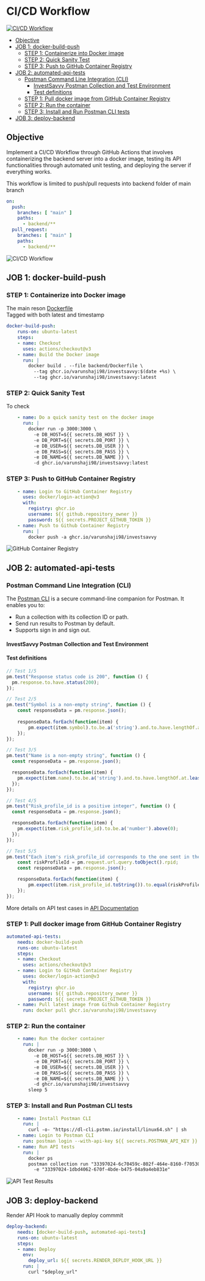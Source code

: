 # CI/CD Workflow
[![CI/CD Workflow](https://github.com/varunshaji98/investsavvy/actions/workflows/CI-CD-pipeline.yml/badge.svg?branch=main)](https://github.com/varunshaji98/investsavvy/actions/workflows/CI-CD-pipeline.yml)

- [Objective](#objective)
- [JOB 1: docker-build-push](#job-1-docker-build-push)
  - [STEP 1: Containerize into Docker image](#step-1-containerize-into-docker-image)
  - [STEP 2: Quick Sanity Test](#step-2-quick-sanity-test)
  - [STEP 3: Push to GitHub Container Registry](#step-3-push-to-github-container-registry)
- [JOB 2: automated-api-tests](#job-2-automated-api-tests)
  - [Postman Command Line Integration (CLI)](#postman-command-line-integration-cli)
    - [InvestSavvy Postman Collection and Test Environment](#investsavvy-postman-collection-and-test-environment)
    - [Test definitions](#test-definitions)
  - [STEP 1: Pull docker image from GitHub Container Registry](#step-1-pull-docker-image-from-github-container-registry)
  - [STEP 2: Run the container](#step-2-run-the-container)
  - [STEP 3: Install and Run Postman CLI tests](#step-3-install-and-run-postman-cli-tests)
- [JOB 3: deploy-backend](#job-3-deploy-backend)


## Objective

Implement a CI/CD Workflow through GitHub Actions that involves containerizing the backend server into a docker image, testing its API functionalities through automated unit testing, and deploying the server if everything works. 

This workflow is limited to push/pull requests into backend folder of main branch
```yml
on:
  push:
    branches: [ "main" ]
    paths:
      - backend/**
  pull_request:
    branches: [ "main" ]
    paths:
      - backend/**
```
![CI/CD Workflow](images/ci-cd-workflow.png)

## JOB 1: docker-build-push

### STEP 1: Containerize into Docker image

The main reson 
[Dockerfile](../backend/Dockerfile)  
Tagged with both latest and timestamp


```yml
docker-build-push:
    runs-on: ubuntu-latest
    steps:
    - name: Checkout 
      uses: actions/checkout@v3
    - name: Build the Docker image
      run: |
        docker build . --file backend/Dockerfile \
          --tag ghcr.io/varunshaji98/investsavvy:$(date +%s) \
          --tag ghcr.io/varunshaji98/investsavvy:latest
```

### STEP 2: Quick Sanity Test
To check

```yml
    - name: Do a quick sanity test on the docker image
      run: |
        docker run -p 3000:3000 \
          -e DB_HOST=${{ secrets.DB_HOST }} \
          -e DB_PORT=${{ secrets.DB_PORT }} \
          -e DB_USER=${{ secrets.DB_USER }} \
          -e DB_PASS=${{ secrets.DB_PASS }} \
          -e DB_NAME=${{ secrets.DB_NAME }} \
          -d ghcr.io/varunshaji98/investsavvy:latest
```

### STEP 3: Push to GitHub Container Registry

```yml
    - name: Login to GitHub Container Registry
      uses: docker/login-action@v3
      with:
        registry: ghcr.io
        username: ${{ github.repository_owner }}
        password: ${{ secrets.PROJECT_GITHUB_TOKEN }}
    - name: Push to Github Container Registry
      run: |
        docker push -a ghcr.io/varunshaji98/investsavvy
```
![GitHub Container Registry](images/investsavvy-ghcr.png)

## JOB 2: automated-api-tests

### Postman Command Line Integration (CLI) 

The [Postman CLI](https://learning.postman.com/docs/postman-cli/postman-cli-overview/) is a secure command-line companion for Postman. It enables you to:
- Run a collection with its collection ID or path.
- Send run results to Postman by default.
- Supports sign in and sign out.

#### InvestSavvy Postman Collection and Test Environment


#### Test definitions
```js
// Test 1/5
pm.test("Response status code is 200", function () {
  pm.response.to.have.status(200);
});

// Test 2/5
pm.test("Symbol is a non-empty string", function () {
    const responseData = pm.response.json();
    
    responseData.forEach(function(item) {
        pm.expect(item.symbol).to.be.a('string').and.to.have.lengthOf.at.least(1, "Symbol should be a non-empty string");
    });
});

// Test 3/5
pm.test("Name is a non-empty string", function () {
  const responseData = pm.response.json();

  responseData.forEach(function(item) {
    pm.expect(item.name).to.be.a('string').and.to.have.lengthOf.at.least(1, "Name should not be empty");
  });
});

// Test 4/5
pm.test("Risk_profile_id is a positive integer", function () {
  const responseData = pm.response.json();

  responseData.forEach(function(item) {
    pm.expect(item.risk_profile_id).to.be.a('number').above(0);
  });
});

// Test 5/5
pm.test("Each item's risk_profile_id corresponds to the one sent in the request query", function () {
    const riskProfileId = pm.request.url.query.toObject().rpid;
    const responseData = pm.response.json();

    responseData.forEach(function(item) {
        pm.expect(item.risk_profile_id.toString()).to.equal(riskProfileId);
    });
});
```
More details on API test cases in [API Documentation](api.md)

### STEP 1: Pull docker image from GitHub Container Registry
```yml
automated-api-tests:
    needs: docker-build-push
    runs-on: ubuntu-latest
    steps:
    - name: Checkout
      uses: actions/checkout@v3
    - name: Login to GitHub Container Registry
      uses: docker/login-action@v3
      with:
        registry: ghcr.io
        username: ${{ github.repository_owner }}
        password: ${{ secrets.PROJECT_GITHUB_TOKEN }}
    - name: Pull latest image from Github Container Registry
      run: docker pull ghcr.io/varunshaji98/investsavvy
```
### STEP 2: Run the container
```yml
    - name: Run the docker container
      run: |
        docker run -p 3000:3000 \
          -e DB_HOST=${{ secrets.DB_HOST }} \
          -e DB_PORT=${{ secrets.DB_PORT }} \
          -e DB_USER=${{ secrets.DB_USER }} \
          -e DB_PASS=${{ secrets.DB_PASS }} \
          -e DB_NAME=${{ secrets.DB_NAME }} \
          -d ghcr.io/varunshaji98/investsavvy
        sleep 5
```

### STEP 3: Install and Run Postman CLI tests

```yml
    - name: Install Postman CLI
      run: |
        curl -o- "https://dl-cli.pstmn.io/install/linux64.sh" | sh
    - name: Login to Postman CLI
      run: postman login --with-api-key ${{ secrets.POSTMAN_API_KEY }}
    - name: Run API tests
      run: |
        docker ps
        postman collection run "33397024-6c70459c-802f-464e-8160-f7053090d68a" \
          -e "33397024-1dbd4062-670f-4bde-b475-04a9a4eb831e"
```

![API Test Results](images/api-test-results.png)

## JOB 3: deploy-backend

Render API Hook to manually deploy commmit

```yml
deploy-backend:
    needs: [docker-build-push, automated-api-tests]
    runs-on: ubuntu-latest
    steps:
    - name: Deploy
      env:
        deploy_url: ${{ secrets.RENDER_DEPLOY_HOOK_URL }}
      run: |
        curl "$deploy_url"
```
 
